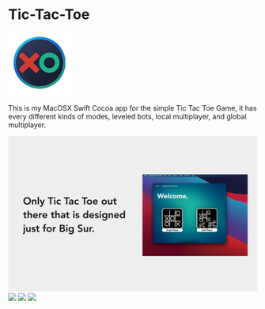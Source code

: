# Tic-Tac-Toe
![App Icon](https://github.com/Aries-Sciences-LLC/Tic-Tac-Toe/blob/master/Icon.iconset/Icon_128x128.png)

This is my MacOSX Swift Cocoa app for the simple Tic Tac Toe Game, it has every different kinds of modes, leveled bots, local multiplayer, and global multiplayer.

![](https://github.com/Aries-Sciences-LLC/Tic-Tac-Toe/blob/master/ScreenShots/previews/homePage.png)
![](https://github.com/Aries-Sciences-LLC/Tic-Tac-Toe/blob/master/ScreenShots/previews/inGameModes.png)
![](https://github.com/Aries-Sciences-LLC/Tic-Tac-Toe/blob/master/ScreenShots/previews/singlePlayerSelector.png)
![](https://github.com/Aries-Sciences-LLC/Tic-Tac-Toe/blob/master/ScreenShots/previews/multiPlayerSelector.png)
